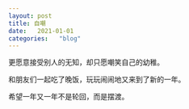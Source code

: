 ```yaml
---
layout: post
title: 自嘲
date:   2021-01-01
categories:   "blog"
---
```


更愿意接受别人的无知，却只愿嘲笑自己的幼稚。

和朋友们一起吃了晚饭，玩玩闹闹地又来到了新的一年。

希望一年又一年不是轮回，而是摆渡。  










